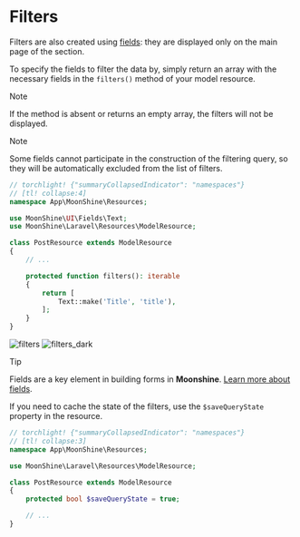 # Filters

Filters are also created using [fields](/docs/{{version}}/fields/index): they are displayed only on the main page of the section.

To specify the fields to filter the data by, simply return an array with the necessary fields in the `filters()` method of your model resource.

> [!NOTE]
> If the method is absent or returns an empty array, the filters will not be displayed.

> [!NOTE]
> Some fields cannot participate in the construction of the filtering query, so they will be automatically excluded from the list of filters.

```php
// torchlight! {"summaryCollapsedIndicator": "namespaces"}
// [tl! collapse:4]
namespace App\MoonShine\Resources;

use MoonShine\UI\Fields\Text;
use MoonShine\Laravel\Resources\ModelResource;

class PostResource extends ModelResource
{
    // ...

    protected function filters(): iterable
    {
        return [
            Text::make('Title', 'title'),
        ];
    }
}
```

![filters](https://raw.githubusercontent.com/moonshine-software/doc/3.x/resources/screenshots/filters.png#light)
![filters_dark](https://raw.githubusercontent.com/moonshine-software/doc/3.x/resources/screenshots/filters_dark.png#dark)

> [!TIP]
> Fields are a key element in building forms in **Moonshine**.
[Learn more about fields](/docs/{{version}}/fields/index).

If you need to cache the state of the filters, use the `$saveQueryState` property in the resource.

```php
// torchlight! {"summaryCollapsedIndicator": "namespaces"}
// [tl! collapse:3]
namespace App\MoonShine\Resources;

use MoonShine\Laravel\Resources\ModelResource;

class PostResource extends ModelResource
{
    protected bool $saveQueryState = true;

    // ...
}
```
